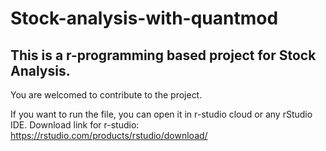 # Stock-analysis-with-quantmod

## This is a r-programming based project for Stock Analysis.

You are welcomed to contribute to the project.

If you want to run the file, you can open it in r-studio cloud or any rStudio IDE.
Download link for r-studio: https://rstudio.com/products/rstudio/download/
